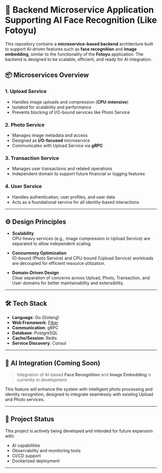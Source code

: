 # 📸 Backend Microservice Application Supporting AI Face Recognition (Like Fotoyu)

This repository contains a **microservice-based backend** architecture built to support AI-driven features such as **face recognition** and **image embedding**, similar to the functionality of the **Fotoyu** application. The backend is designed to be scalable, efficient, and ready for AI integration.

## 📦 Microservices Overview

### 1. Upload Service
- Handles image uploads and compression (**CPU-intensive**)
- Isolated for scalability and performance
- Prevents blocking of I/O-bound services like Photo Service

### 2. Photo Service
- Manages image metadata and access
- Designed as **I/O-focused** microservice
- Communicates with Upload Service via **gRPC**

### 3. Transaction Service
- Manages user transactions and related operations
- Independent domain to support future financial or logging features

### 4. User Service
- Handles authentication, user profiles, and user data
- Acts as a foundational service for all identity-based interactions

---

## ⚙️ Design Principles

- **Scalability**  
  CPU-heavy services (e.g., image compression in Upload Service) are separated to allow independent scaling.

- **Concurrency Optimization**  
  IO-bound (Photo Service) and CPU-bound (Upload Service) workloads are decoupled for efficient resource utilization.

- **Domain-Driven Design**  
  Clear separation of concerns across Upload, Photo, Transaction, and User domains for better maintainability and extensibility.

---

## 🛠 Tech Stack

- **Language**: Go (Golang)
- **Web Framework**: [Fiber](https://gofiber.io)
- **Communication**: gRPC
- **Database**: PostgreSQL
- **Cache/Session**: Redis
- **Service Discovery**: Consul

---

## 🤖 AI Integration (Coming Soon)

> Integration of AI-based **Face Recognition** and **Image Embedding** is currently in development.

This feature will enhance the system with intelligent photo processing and identity recognition, designed to integrate seamlessly with existing Upload and Photo services.

---

## 🚧 Project Status

This project is actively being developed and intended for future expansion with:
- AI capabilities
- Observability and monitoring tools
- CI/CD support
- Dockerized deployment

---

